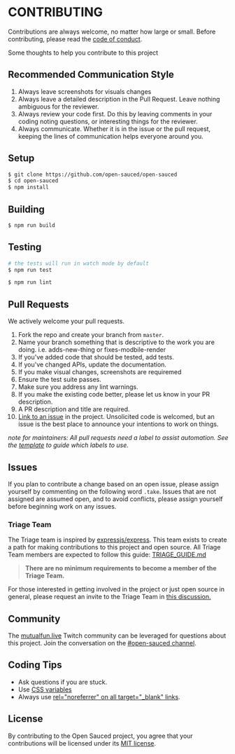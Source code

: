 # CONTRIBUTING

Contributions are always welcome, no matter how large or small. Before contributing,
please read the [code of conduct](CODE_OF_CONDUCT.md).

Some thoughts to help you contribute to this project

## Recommended Communication Style

1. Always leave screenshots for visuals changes
1. Always leave a detailed description  in the Pull Request. Leave nothing ambiguous for the reviewer.
1. Always review your code first. Do this by leaving comments in your coding noting questions, or interesting things for the reviewer.
1. Always communicate. Whether it is in the issue or the pull request, keeping the lines of communication helps everyone around you.

## Setup

```sh
$ git clone https://github.com/open-sauced/open-sauced
$ cd open-sauced
$ npm install
```

## Building

```sh
$ npm run build
```

## Testing

```sh
# the tests will run in watch mode by default
$ npm run test
```

```sh
$ npm run lint
```

## Pull Requests

We actively welcome your pull requests.

1. Fork the repo and create your branch from `master`.
1. Name your branch something that is descriptive to the work you are doing. i.e. adds-new-thing or fixes-modbile-render
1. If you've added code that should be tested, add tests.
1. If you've changed APIs, update the documentation.
1. If you make visual changes, screenshots are requiremed
1. Ensure the test suite passes.
1. Make sure you address any lint warnings.
1. If you make the existing code better, please let us know in your PR description.
1. A PR description and title are required. 
1. [Link to an issue](https://help.github.com/en/github/writing-on-github/autolinked-references-and-urls) in the project. Unsolicited code is welcomed, but an issue is the best place to announce your intentions to work on things.

*note for maintainers: All pull requests need a label to assist automation. See the [template](https://github.com/open-sauced/open-sauced/blob/master/.github/release-drafter.yml) to guide which labels to use.*

## Issues

If you plan to contribute a change based on an open issue, please assign yourself by commenting on the following word `.take`. Issues that are not assigned are assumed open, and to avoid conflicts, please assign yourself before beginning work on any issues.

### Triage Team
The Triage team is inspired by [expressjs/express](https://github.com/expressjs/express/blob/master/Triager-Guide.md). This team exists to create a path for making contributions to this project and open source. All Triage Team members are expected to follow this guide: [TRIAGE_GUIDE.md](/add-triage-doc/TRIAGE_GUIDE.md)

> **There are no minimum requirements to become a member of the Triage Team.**

For those interested in getting involved in the project or just open source in general, please request an invite to the Triage Team in [this discussion.](https://github.com/open-sauced/open-sauced/discussions/638) 

## Community
The [mutualfun.live](https://mutualfun.live) Twitch community can be leveraged for questions about this project. Join the conversation on the [#open-sauced channel](https://discord.gg/gZMKK5q).

## Coding Tips
- Ask questions if you are stuck. 
- Use [CSS variables](https://github.com/open-sauced/open-sauced/blob/master/src/styles/variables.js)
- Always use [rel="noreferrer" on all target="_blank" links](https://web.dev/external-anchors-use-rel-noopener/). 

## License

By contributing to the Open Sauced project, you agree that your contributions will be licensed
under its [MIT license](LICENSE).
